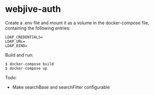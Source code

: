 # webjive-auth

Create a .env file and mount it as a volume in the docker-compose file, containing the following entries:

    LDAP_CREDENTIALS=
    LDAP_URL=
    LDAP_BIND=

Build and run:

    $ docker-compose build
    $ docker-compose up

Todo:

* Make searchBase and searchFilter configurable
